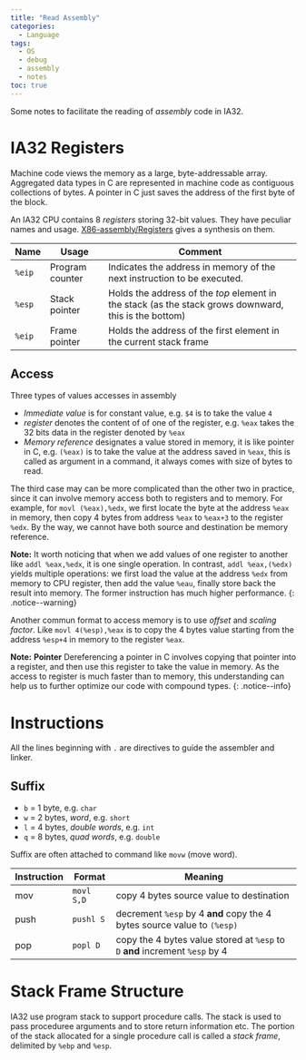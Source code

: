 ```yaml
---
title: "Read Assembly"
categories:
  - Language
tags:
  - OS
  - debug
  - assembly
  - notes
toc: true
---
```


Some notes to facilitate the reading of *assembly* code in IA32.

# IA32 Registers

Machine code views the memory as a large, byte-addressable array. Aggregated data types in C are represented in machine code as contiguous collections of bytes. A pointer in C just saves the address of the first byte of the block.

An IA32 CPU contains 8 *registers* storing 32-bit values. They have peculiar names and usage. [X86-assembly/Registers](https://www.aldeid.com/wiki/X86-assembly/Registers) gives a synthesis on them.

Name | Usage | Comment
----------------|----------------|----------------
`%eip` | Program counter | Indicates the address in memory of the next instruction to be executed.
`%esp` | Stack pointer | Holds the address of the *top* element in the stack (as the stack grows downward, this is the bottom)
`%eip` | Frame pointer | Holds the address of the first element in the current stack frame

## Access

Three types of values accesses in assembly

- *Immediate value* is for constant value, e.g. `$4` is to take the value `4`
- *register* denotes the content of of one of the register, e.g. `%eax` takes the 32 bits data in the register denoted by `%eax`
- *Memory reference* designates a value stored in memory, it is like pointer in C, e.g. `(%eax)` is to take the value at the address saved in `%eax`, this is called as argument in a command, it always comes with size of bytes to read.

The third case may can be more complicated than the other two in practice, since it can involve memory access both to registers and to memory. For example, for `movl (%eax),%edx`, we first locate the byte at the address `%eax` in memory, then copy 4 bytes from address `%eax` to `%eax+3` to the register `%edx`. By the way, we cannot have both source and destination be memory reference.

**Note:** It worth noticing that when we add values of one register to another like `addl %eax,%edx`, it is one single operation. In contrast, `addl %eax,(%edx)` yields multiple operations: we first load the value at the address `%edx` from memory to CPU register, then add the value `%eau`, finally store back the result into memory. The former instruction has much higher performance.
{: .notice--warning}

Another commun format to access memory is to use *offset* and *scaling factor*. Like `movl 4(%esp),%eax` is to copy the 4 bytes value starting from the address `%esp+4` in memory to the register `%eax`.

**Note:** **Pointer** Dereferencing a pointer in C involves copying that pointer into a register, and then use this register to take the value in memory. As the access to register is much faster than to memory, this understanding can help us to further optimize our code with compound types.
{: .notice--info}

# Instructions

All the lines beginning with `.` are directives to guide the assembler and linker.

## Suffix

- `b` = 1 byte, e.g. `char`
- `w` = 2 bytes, *word*, e.g. `short`
- `l` = 4 bytes, *double words*, e.g. `int`
- `q` = 8 bytes, *quad words*, e.g. `double`

Suffix are often attached to command like `movw` (move word).

Instruction | Format | Meaning
----------------|----------------|----------------
mov | `movl S,D` | copy 4 bytes source value to destination
push | `pushl S` | decrement `%esp` by 4 **and** copy the 4 bytes source value to `(%esp)` 
pop | `popl D` | copy the 4 bytes value stored at `%esp` to `D` **and** increment `%esp` by 4 


# Stack Frame Structure

IA32 use program stack to support procedure calls. The stack is used to pass proceduree arguments and to store return information etc. The portion of the stack allocated for a single procedure call is called a *stack frame*, delimited by `%ebp` and `%esp`.